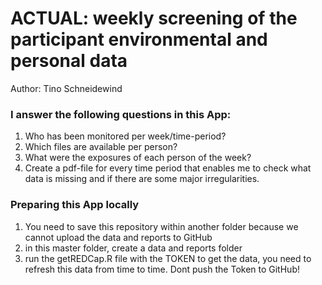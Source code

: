 # ACTUAL: weekly screening of the participant environmental and personal data

Author: Tino Schneidewind


### I answer the following questions in this App:

1. Who has been monitored per week/time-period? 
2. Which files are available per person?
3. What were the exposures of each person of the week?
4. Create a pdf-file for every time period that enables me to check what data is missing and if there are some major irregularities.


### Preparing this App locally
1. You need to save this repository within another folder because we cannot upload the data and reports to GitHub
2. in this master folder, create a data and reports folder
3. run the getREDCap.R file with the TOKEN to get the data, you need to refresh this data from time to time. Dont push the Token to GitHub!
